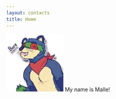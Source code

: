 ```yaml
---
layout: contacts
title: Home
---
```


<img id="headerImg" src="/assets/images/borkNew.png" alt="Malle borking!" width="30%">
My name is Malle!
